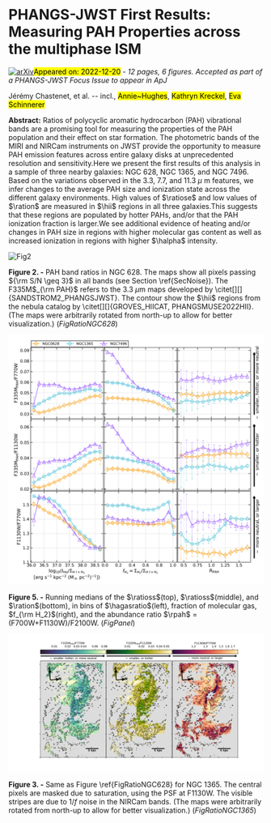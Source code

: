 <div class="macros" style="visibility:hidden;">
$\newcommand{\ensuremath}{}$
$\newcommand{\xspace}{}$
$\newcommand{\object}[1]{\texttt{#1}}$
$\newcommand{\farcs}{{.}''}$
$\newcommand{\farcm}{{.}'}$
$\newcommand{\arcsec}{''}$
$\newcommand{\arcmin}{'}$
$\newcommand{\ion}[2]{#1#2}$
$\newcommand{\textsc}[1]{\textrm{#1}}$
$\newcommand{\hl}[1]{\textrm{#1}}$
$\newcommand{\footnote}[1]{}$
$\newcommand{\XX}{\textbf{Flag!}\xspace}$
$\newcommand{\coto}{^{12}{\rm CO}~(2\to1)\xspace}$
$\newcommand{\halpha}{H\alpha\xspace}$
$\newcommand{\hii}{\ion{H}{2}\xspace}$
$\newcommand{\hone}{H{\sc i}\xspace}$
$\newcommand{\ration}{F1130W/F770W\xspace}$
$\newcommand{\ratioss}{F335M_{\rm PAH}/F770W\xspace}$
$\newcommand{\ratiose}{F335M_{\rm PAH}/F1130W\xspace}$
$\newcommand{\hagasratio}{I_{\rm H{\alpha}}/\Sigma_{\rm H{\sc I}+H_2}\xspace}$
$\newcommand{\rpah}{R_{\rm PAH}\xspace}$
$\newcommand{\mjysr}{MJy~sr^{-1}\xspace}$</div>

<div class="macros" style="visibility:hidden;">
$\newcommand{\ensuremath}{}$
$\newcommand{\xspace}{}$
$\newcommand{\object}[1]{\texttt{#1}}$
$\newcommand{\farcs}{{.}''}$
$\newcommand{\farcm}{{.}'}$
$\newcommand{\arcsec}{''}$
$\newcommand{\arcmin}{'}$
$\newcommand{\ion}[2]{#1#2}$
$\newcommand{\textsc}[1]{\textrm{#1}}$
$\newcommand{\hl}[1]{\textrm{#1}}$
$\newcommand{\footnote}[1]{}$
$\newcommand{\XX}{\textbf{Flag!}\xspace}$
$\newcommand{\coto}{^{12}{\rm CO}~(2\to1)\xspace}$
$\newcommand{\halpha}{H\alpha\xspace}$
$\newcommand{\hii}{\ion{H}{2}\xspace}$
$\newcommand{\hone}{H{\sc i}\xspace}$
$\newcommand{\ration}{F1130W/F770W\xspace}$
$\newcommand{\ratioss}{F335M_{\rm PAH}/F770W\xspace}$
$\newcommand{\ratiose}{F335M_{\rm PAH}/F1130W\xspace}$
$\newcommand{\hagasratio}{I_{\rm H{\alpha}}/\Sigma_{\rm H{\sc I}+H_2}\xspace}$
$\newcommand{\rpah}{R_{\rm PAH}\xspace}$
$\newcommand{\mjysr}{MJy~sr^{-1}\xspace}$</div>



<div id="title">

# PHANGS-JWST First Results: Measuring PAH Properties across the multiphase ISM

</div>
<div id="comments">

[![arXiv](https://img.shields.io/badge/arXiv-2212.10512-b31b1b.svg)](https://arxiv.org/abs/2212.10512)<mark>Appeared on: 2022-12-20</mark> - _12 pages, 6 figures. Accepted as part of a PHANGS-JWST Focus Issue to appear in ApJ_

</div>
<div id="authors">

Jérémy Chastenet, et al. -- incl., <mark>Annie~Hughes</mark>, <mark>Kathryn Kreckel</mark>, <mark>Eva Schinnerer</mark>

</div>
<div id="abstract">

**Abstract:** Ratios of polycyclic aromatic hydrocarbon (PAH) vibrational bands are a promising tool for measuring the properties of the PAH population and their effect on star formation.  The photometric bands of the MIRI and NIRCam instruments on JWST provide the opportunity to measure PAH emission features across entire galaxy disks at unprecedented resolution and sensitivity.Here we present the first results of this analysis in a sample of three nearby galaxies: NGC 628, NGC 1365, and NGC 7496.  Based on the variations observed in the 3.3, 7.7, and 11.3 $\mu$ m features, we infer changes to the average PAH size and ionization state across the different galaxy environments.  High values of $\ratiose$ and low values of $\ration$ are measured in $\hii$ regions in all three galaxies.This suggests that these regions are populated by hotter PAHs, and/or that the PAH ionization fraction is larger.We see additional evidence of heating and/or changes in PAH size in regions with higher molecular gas content as well as increased ionization in regions with higher $\halpha$ intensity.

</div>

<div id="div_fig1">

<img src="tmp_2212.10512/./ratios_all_maps_ngc0628_v2.png" alt="Fig2" width="100%"/>

**Figure 2. -** PAH band ratios in NGC 628. The maps show all pixels passing ${\rm S/N \geq 3}$ in all bands (see Section \ref{SecNoise}).
    The F335M$_{\rm PAH}$ refers to the 3.3 $\mu$m maps developed by \citet[][]{SANDSTROM2_PHANGSJWST}.
    The contour show the $\hii$ regions from the nebula catalog by \citet[][]{GROVES_HIICAT, PHANGSMUSE2022HII}.
    (The maps were arbitrarily rotated from north-up to allow for better visualization.)
     (*FigRatioNGC628*)

</div>
<div id="div_fig2">

<img src="tmp_2212.10512/./ratios_1d_hists.png" alt="Fig5" width="100%"/>

**Figure 5. -** Running medians of the $\ratioss$(top), $\ratioss$(middle), and $\ration$(bottom), in bins of $\hagasratio$(left), fraction of molecular gas, $f_{\rm H_2}$(right), and the abundance ratio $\rpah$ = (F700W+F1130W)/F2100W. (*FigPanel*)

</div>
<div id="div_fig3">

<img src="tmp_2212.10512/./ratios_all_maps_ngc1365_v2.png" alt="Fig3" width="100%"/>

**Figure 3. -** Same as Figure \ref{FigRatioNGC628} for NGC 1365. The central pixels are masked due to saturation, using the PSF at F1130W. The visible stripes are due to $1/f$ noise in the NIRCam bands.
    (The maps were arbitrarily rotated from north-up to allow for better visualization.) (*FigRatioNGC1365*)

</div>